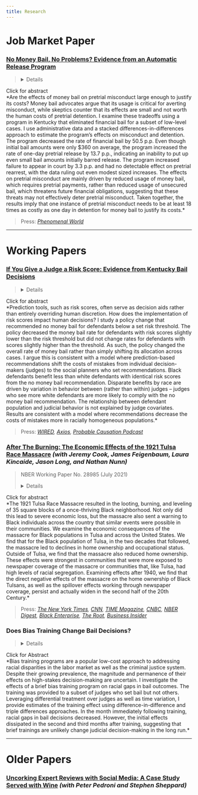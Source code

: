 ```yaml
---
title: Research
---
```


# Job Market Paper 

### [No Money Bail, No Problems? Evidence from an Automatic Release Program](https://thelittledataset.com/research_papers/alex_albright_harvard_jmp.pdf)

> <details>
  <summary>Click for abstract</summary>
  *Are the effects of money bail on pretrial misconduct large enough to justify its costs? Money bail advocates argue that its usage is critical for averting misconduct, while skeptics counter that its effects are small and not worth the human costs of pretrial detention. I examine these tradeoffs using a program in Kentucky that eliminated financial bail for a subset of low-level cases. I use administrative data and a stacked differences-in-differences approach to estimate the program’s effects on misconduct and detention. The program decreased the rate of financial bail by 50.5 p.p. Even though initial bail amounts were only $360 on average, the program increased the rate of one-day pretrial release by 13.7 p.p., indicating an inability to put up even small bail amounts initially barred release. The program increased failure to appear in court by 3.3 p.p. and had no detectable effect on pretrial rearrest, with the data ruling out even modest sized increases. The effects on pretrial misconduct are mainly driven by reduced usage of money bail, which requires pretrial payments, rather than reduced usage of unsecured bail, which threatens future financial obligations, suggesting that these threats may not effectively deter pretrial misconduct. Taken together, the results imply that one instance of pretrial misconduct needs to be at least 18 times as costly as one day in detention for money bail to justify its costs.*
</details> 

> Press: *[Phenomenal World](https://us16.campaign-archive.com/?u=30638b4a1754ffe5cdc9f22c1&id=000913181e)*

---

# Working Papers

### [If You Give a Judge a Risk Score: Evidence from Kentucky Bail Decisions](https://thelittledataset.com/about_files/albright_judge_score.pdf)

> <details>
  <summary>Click for abstract</summary>
  *Prediction tools, such as risk scores, often serve as decision aids rather than entirely overriding human discretion. How does the implementation of risk scores impact human decisions? I study a policy change that recommended no money bail for defendants below a set risk threshold. The policy decreased the money bail rate for defendants with risk scores slightly lower than the risk threshold but did not change rates for defendants with scores slightly higher than the threshold. As such, the policy changed the overall rate of money bail rather than simply shifting its allocation across cases. I argue this is consistent with a model where prediction-based recommendations shift the costs of mistakes from individual decision-makers (judges) to the social planners who set recommendations. Black defendants benefit less than white defendants with identical risk scores from the no money bail recommendation. Disparate benefits by race are driven by variation in behavior between (rather than within) judges – judges who see more white defendants are more likely to comply with the no money bail recommendation. The relationship between defendant population and judicial behavior is not explained by judge covariates. Results are consistent with a model where recommendations decrease the costs of mistakes more in racially homogeneous populations.* 
  </details> 
  
> Press: *[WIRED](https://www.wired.com/story/algorithms-shouldve-made-courts-more-fair-what-went-wrong/), [Axios](https://www.axios.com/ai-automation-bias-trust-62ee0445-1fda-4143-b3d8-7d7ee8e328f6.html), [Probable Causation Podcast](https://www.probablecausation.com/podcasts/episode-45-conrad-miller)*

### [After The Burning: The Economic Effects of the 1921 Tulsa Race Massacre](https://www.nber.org/papers/w28985) *(with Jeremy Cook, James Feigenbaum, Laura Kincaide, Jason Long, and Nathan Nunn)*

> NBER Working Paper No. 28985 (July 2021)
> <details>
  <summary>Click for abstract</summary>
  *The 1921 Tulsa Race Massacre resulted in the looting, burning, and leveling of 35 square blocks of a once-thriving Black neighborhood. Not only did this lead to severe economic loss, but the massacre also sent a warning to Black individuals across the country that similar events were possible in their communities. We examine the economic consequences of the massacre for Black populations in Tulsa and across the United States. We find that for the Black population of Tulsa, in the two decades that followed, the massacre led to declines in home ownership and occupational status. Outside of Tulsa, we find that the massacre also reduced home ownership. These effects were strongest in communities that were more exposed to newspaper coverage of the massacre or communities that, like Tulsa, had high levels of racial segregation. Examining effects after 1940, we find that the direct negative effects of the massacre on the home ownership of Black Tulsans, as well as the spillover effects working through newspaper coverage, persist and actually widen in the second half of the 20th Century.* 
  </details>
  
> Press: *[The New York Times](https://www.nytimes.com/2021/05/25/magazine/tulsa-race-massacre-1921-greenwood.html), [CNN](https://www.cnn.com/interactive/2021/05/us/whitewashing-of-america-racism/), [TIME Magazine](https://time.com/6052246/tulsa-race-massacre-generation-impact/), [CNBC](https://www.cnbc.com/2021/05/31/black-wall-street-was-shattered-100-years-ago-how-tulsa-race-massacre-was-covered-up.html), [NBER Digest](https://www.nber.org/digest-202109/estimating-long-term-effects-1921-tulsa-race-massacre), [Black Enterprise](https://www.blackenterprise.com/black-homeownership-is-still-being-affected-by-the-tulsa-race-massacre-and-not-just-in-oklahoma/), [The Root](https://www.theroot.com/black-people-in-oklahoma-and-beyond-still-feel-the-effe-1847936074), [Business Insider](https://www.businessinsider.com/tulsa-race-massacre-black-homeownership-wealth-economic-inequality-nber-research-2021-10)*

### Does Bias Training Change Bail Decisions?

> <details>
  <summary>Click for Abstract</summary>
  *Bias training programs are a popular low-cost approach to addressing racial disparities in the labor market as well as the criminal justice system. Despite their growing prevalence, the magnitude and permanence of their effects on high-stakes decision-making are uncertain. I investigate the effects of a brief bias training program on racial gaps in bail outcomes. The training was provided to a subset of judges who set bail but not others. Leveraging differential treatment over judges as well as time variation, I provide estimates of the training effect using difference-in-difference and triple differences approaches. In the month immediately following training, racial gaps in bail decisions decreased. However, the initial effects dissipated in the second and third months after training, suggesting that brief trainings are unlikely change judicial decision-making in the long run.*
</details> 

---

# Older Papers

### [Uncorking Expert Reviews with Social Media: A Case Study Served with Wine](https://web.williams.edu/Economics/wp/UncorkingExpertReviews.pdf) *(with Peter Pedroni and Stephen Sheppard)*
